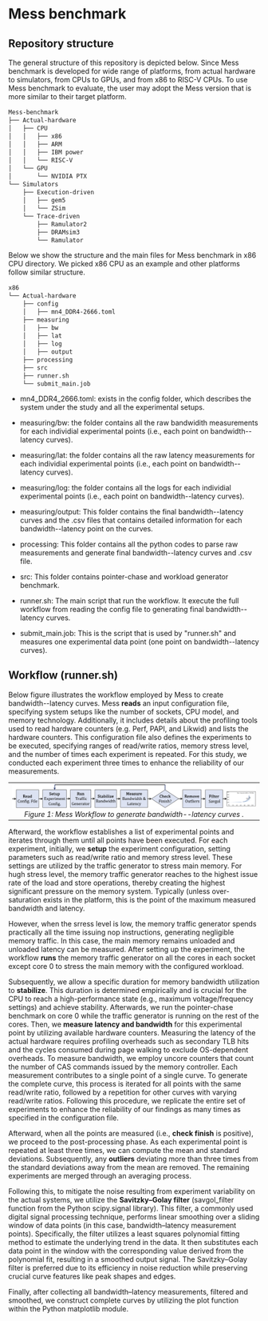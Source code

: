 # Mess benchmark



## Repository structure

The general structure of this repository is depicted below. Since Mess benchmark is developed for wide range of platforms, from actual hardware to simulators, from CPUs to GPUs, and from x86 to RISC-V CPUs. To use Mess benchmark to evaluate, the user may adopt the Mess version that is more similar to their target platform. 



```
Mess-benchmark
├── Actual-hardware
│   ├── CPU
│   │   ├── x86 
│   │   ├── ARM 
│   │   ├── IBM power 
│   │   └── RISC-V
│   └── GPU
│       └── NVIDIA PTX 
└── Simulators
    ├── Execution-driven
    │   ├── gem5 
    │   └── ZSim 
    └── Trace-driven
        ├── Ramulator2 
        ├── DRAMsim3 
        └── Ramulator 
```


Below we show the structure and the main files for Mess benchmark in x86 CPU directory. We picked x86 CPU as an example and other platforms follow similar structure. 

```
x86
└── Actual-hardware
    ├── config
    │   ├── mn4_DDR4-2666.toml 
    ├── measuring
    │   ├── bw 
    │   ├── lat 
    │   ├── log 
    │   ├── output 
    ├── processing
    ├── src
    ├── runner.sh
    └── submit_main.job
```

 - mn4_DDR4_2666.toml: exists in the config folder, which describes the system under the study and all the experimental setups. 

 - measuring/bw: the folder contains all the raw bandwidith measurements for each individial experimental points (i.e., each point on bandwidth--latency curves).

 - measuring/lat: the folder contains all the raw latency measurements for each individial experimental points (i.e., each point on bandwidth--latency curves).

 - measuring/log: the folder contains all the logs for each individial experimental points (i.e., each point on bandwidth--latency curves).

 - measuring/output: This folder contains the final bandwidth--latency curves and the .csv files that contains detailed information for each bandwidth--latency point on the curves. 

 - processing: This folder contains all the python codes to parse raw measurements and generate final bandwidth--latency curves and .csv file. 

 - src: This folder contains pointer-chase and workload generator benchmark. 

 - runner.sh: The main script that run the workflow. It execute the full workflow from reading the config file to generating final bandwidth--latency curves. 

 - submit_main.job: This is the script that is used by "runner.sh" and measures one experimental data point (one point on bandwidth--latency curves). 


## Workflow (runner.sh)

Below figure illustrates the workflow employed by Mess to create bandwidth--latency curves. Mess **reads** an input configuration file, specifying system setups like the number of sockets, CPU model, and memory technology. Additionally, it includes details about the profiling tools used to read hardware counters (e.g. Perf, PAPI, and Likwid) and lists the hardware counters. This configuration file also defines the experiments to be executed, specifying ranges of read/write ratios, memory stress level, and the number of times each experiment is repeated. For this study, we conducted each experiment three times to enhance the reliability of our measurements. 

<table>
  <tr>
    <td align="center">
      <img src="./workflow.png" alt="Alt text" title="Title" width="800" />
      <div><em>Figure 1: Mess Workflow to generate bandwidth--latency curves .</em></div>
    </td>
  </tr>
</table>

Afterward, the workflow establishes a list of experimental points and iterates through them until all points have been executed. For each experiment, initially, we **setup** the experiment configuration, setting parameters such as read/write ratio and memory stress level. These settings are utilized by the traffic generator to stress main memory. For hugh stress level, the memory traffic generator reaches to the highest issue rate of the load and store operations, thereby creating the highest significant pressure on the memory system. Typically (unless over-saturation exists in the platform, this is the point of the maximum measured bandwidth and latency.

However, when the srress level is low, the memory traffic generator spends practically all the time issuing nop instructions, generating negligible memory traffic. In this case, the main memory remains unloaded and unloaded latency can be measured. After setting up the experiment, the workflow **runs** the memory traffic generator on all the cores in each socket except core 0 to stress the main memory with the configured workload.

Subsequently, we allow a specific duration for memory bandwidth utilization to **stabilize**. This duration is determined empirically and is crucial for the CPU to reach a high-performance state (e.g., maximum voltage/frequency settings) and achieve stability. Afterwards, we run the pointer-chase benchmark on core 0 while the traffic generator is running on the rest of the cores. Then, we **measure latency and bandwidth** for this experimental point by utilizing available hardware counters. Measuring the latency of the actual hardware requires profiling overheads such as secondary TLB hits and the cycles consumed during page walking to exclude OS-dependent overheads. To measure bandwidth, we employ uncore counters that count the number of CAS commands issued by the memory controller. Each measurement contributes to a single point of a single curve. To generate the complete curve, this process is iterated for all points with the same read/write ratio, followed by a repetition for other curves with varying read/write ratios. Following this procedure, we replicate the entire set of experiments to enhance the reliability of our findings as many times as specified in the configuration file.

Afterward, when all the points are measured (i.e., **check finish** is positive), we proceed to the post-processing phase. As each experimental point is repeated at least three times, we can compute the mean and standard deviations. Subsequently, any **outliers** deviating more than three times from the standard deviations away from the mean are removed. The remaining experiments are merged through an averaging process.

Following this, to mitigate the noise resulting from experiment variability on the actual systems, we utilize the **Savitzky–Golay filter** (savgol_filter function from the Python scipy.signal library). This filter, a commonly used digital signal processing technique, performs linear smoothing over a sliding window of data points (in this case, bandwidth–latency measurement points). Specifically, the filter utilizes a least squares polynomial fitting method to estimate the underlying trend in the data. It then substitutes each data point in the window with the corresponding value derived from the polynomial fit, resulting in a smoothed output signal. The Savitzky–Golay filter is preferred due to its efficiency in noise reduction while preserving crucial curve features like peak shapes and edges.

Finally, after collecting all bandwidth–latency measurements, filtered and smoothed, we construct complete curves by utilizing the plot function within the Python matplotlib module.
